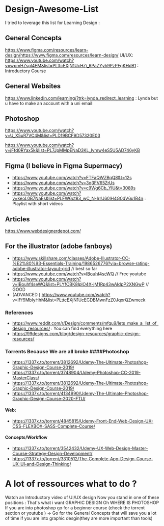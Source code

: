 # Design-Awesome-List
I tried to leverage this list for Learning Design :

## General Concepts

https://www.figma.com/resources/learn-design/https://www.figma.com/resources/learn-design/
UI/UX:
https://www.youtube.com/watch?v=wpmHZspl4EM&list=PLttcEXjN1UcHZj_6PaZYyh9PzPFgKHdB1 : Introductory Course

## General Websites

https://www.linkedin.com/learning/?trk=lynda_redirect_learning : Lynda but u have to make an account with a uni email

## Photoshop

https://www.youtube.com/watch?v=U_X5uR7VC4M&list=PLD19BCF9D57320E03

https://www.youtube.com/watch?v=jFfd0RYax5k&list=PL7JpMMpENaD3KL_lvmw4eS5U5AD746yKB

## Figma (I believe in Figma Supermacy)

- https://www.youtube.com/watch?v=FTFaQWZBqQ8&t=12s
- https://www.youtube.com/watch?v=3q3FV65ZrUs
- https://www.youtube.com/watch?v=c9Wg6Cb_YlU&t=3089s
- https://www.youtube.com/watch?v=keoL0B7NaEs&list=PLFW6ct83_wC_N-IrrU60lH4G0dV6u1B4n : Playlist with short videos

## Articles

https://www.webdesignerdepot.com/

## For the illustrator (adobe fanboys)

- https://www.skillshare.com/classes/Adobe-Illustrator-CC-%E2%80%93-Essentials-Training/1986526776?via=browse-rating-adobe-illustrator-layout-grid // best so far
- https://www.youtube.com/watch?v=IBouhf4seWQ // Free youtube
- https://www.youtube.com/watch?v=IBouhf4seWQ&list=PLYfCBK8IplO4X-jM1Rp43wAIdpP2XNGwP // GOOD
- (ADVANCED ) https://www.youtube.com/watch?v=lFf9MbIyHhM&list=PLttcEXjN1UcEGDBMwnFzZ0JqxrQZwmeck

### References

- https://www.reddit.com/r/Design/comments/mfqu9/lets_make_a_list_of_design_resources/ : You can find everything here
- https://99designs.com/blog/design-resources/graphic-design-resources/

### Torrents Because We are all broke ####Photoshop

- https://1337x.to/torrent/3812692/Udemy-The-Ultimate-Photoshop-Graphic-Design-Course-2019/
- https://1337x.to/torrent/3748904/Udemy-Photoshop-CC-2019-MasterClass/
- https://1337x.to/torrent/3812692/Udemy-The-Ultimate-Photoshop-Graphic-Design-Course-2019/
- https://1337x.to/torrent/4134990/Udemy-The-Ultimate-Photoshop-Graphic-Design-Course-2020-FTU/

#### Web:

- https://1337x.to/torrent/4845815/Udemy-Front-End-Web-Design-UX-CSS-FLEXBOX-SASS-Complete-Course/

#### Concepts/Workflow

- https://1337x.to/torrent/3542432/Udemy-UX-Web-Design-Master-Course-Strategy-Design-Development/
- https://1337x.to/torrent/3310512/The-Complete-App-Design-Course-UX-UI-and-Design-Thinking/

# A lot of ressources what to do ?

Watch an Introductory video of UI/UX design
Now you stand in one of these positions :
That's what i want GRAPHIC DESIGN
Oh WHERE IS PHOTOSHOP 
If you are into photoshop go for a beginner course (check the torrent section or youtube ) 
-> Go for the General Concepts that will save you a lot of time if you are into graphic desgin(they are more important than tools)
